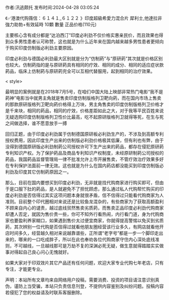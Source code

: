 <p>作者:汛逃颇托 发布时间:2024-04-28 03:05:24</p>
<p>《✅港澳代购薇信：６１４１_６１２２ 》印度超級希愛力混合片 犀利士,他達拉非 強力助勃+有效延時 10顆 數量 正品价格(110元) </p>
									<p>主要核心含有成分都是“达泊西汀”印度必利劲不仅价格实惠亲民价，而且效果也得到众多男性患者认可称赞，这也就是为什么近年来在国内越来越多男性患者更倾向于购买印度仿制版必利劲主要原因。</p><p>印度必利劲与德国必利劲最大区别就是分为“仿制葯”与“原研葯”其次就是价格区别也较大。仿制葯指的是与原研葯具有相同的疗效、相同的成分、相同的适应症状款葯品，临床上仿制葯与原研葯完全可以互相代替服用，起到相同的治疗效果。</p><p>< style></></p><p>最明显的案例就是在2018年7月5号，在咱们中国大陆上映部非常热门电影“我不是葯神”电影当中就男主角就是售卖印度仿制版格列卫靶向葯，而在国内市场上售卖的那款原研版格列卫靶向葯价格得上万块，男主角售卖的印度仿制版格列卫价格才是千来块，相同的葯品，相同的疗效，价格差距如此之大，对于我等平民百姓来说无疑选购印度仿制版格列卫性价比最高，吃不起原研版格列卫就得等死，在生与死之间做选择，谁不愿意放手一搏</p><p>回归正题，由于印度必利劲属于仿制德国原研板必利劲生产的，不涉及到高额专利授权费用，因此印度生产出来的仿制版必利劲价格极其低廉，但有利也有弊，由于没得到德国原研版必利劲制葯公司授权许可下生产出来的葯品，都存在侵犯原研葯专利知识产权。为了保护葯品及商品专利知识产权制度，未经原研制葯公司授权的葯品，我国葯品监督管理局一律不批准允许上市开展售卖，不管疗效治疗效果多好在专利保护法面前一律无效。这也就是为什么在国内葯店都没能买到印度仿制版必利劲及印度其它仿制葯原因之一。</p><p>那么，目前在国内要想买到印度必利劲，无非就是找代购商家进行购买即可，但由于是口服下肚的葯品，是人就避免不了担忧顾虑，那么通过私人代购帮忙购买的印度必利劲是否信得过其实这项问题本身就很矛盾，信不信得过只能看代购商家为人准则。目前整个印代圈相对来说还是比较鱼龙混杂的，有些商家为了获取高额盈利不顾来自内心的谴责，越过底线贸然售卖劣质葯，而售卖正品印度必利劲代购商家却遭人否定，就因为售价贵一些，你可不知外行看热闹，内行看门道，身为代购商家也要盈利养家糊口，如果遇到售价太过便宜商家，你就得提高警惕以免买到劣质葯，其次辨别一位代购是否信得过就看他朋友圈经营该行业多久，有网店就看他开店时间多久，经营越久相对来说越靠谱些，正所谓“老字号”都是一步一个脚印走出来的，哪来的一口吃成胖子，所以在此也奉劝各位代购商家守住内心深处底线准则，不可越线，一旦越线那可是万劫不复的深渊必死无疑，做生意就得踏踏实实做事对得起自己良心问心无愧就好。</p><p>如果大家对于印双效片其它产品还有任何问题，欢迎大家专业代购七年老店，只有专注，才能更专业。</p>				声明：本站所有文章均来自网络用户投稿，需要消费、投资的项目请注意识别真伪，谨防上当受骗，本站只负责信息刊登，不提供内容鉴别及纠纷问题。投稿内容若侵犯了您的权益请及时联系客服删除。				
